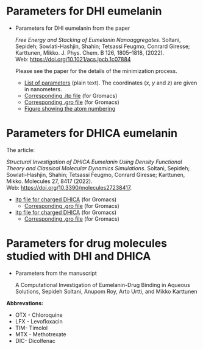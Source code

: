 # Parameters for DHI eumelanin

- Parameters for DHI eumelanin from the paper<P></p>
*Free Energy and Stacking of Eumelanin Nanoaggregates*. Soltani, Sepideh; Sowlati-Hashjin, Shahin; Tetsassi Feugmo, Conrard Giresse; Karttunen, Mikko. J. Phys. Chem. B 126, 1805–1818, (2022). <br> Web: https://doi.org/10.1021/acs.jpcb.1c07884

  Please see the paper for the details of the minimization process.
  
  - [List of parameters](./dhi-eumelanin-parameters.md) (plain text). The coordinates (*x*, *y* and *z*) are given in nanometers. 
  - [Corresponding .itp file](./DHI-single.itp) (for Gromacs)
  - [Corresponding .gro file](./DHI-single.gro) (for Gromacs)
  - [Figure showing the atom numbering](DHI-single.svg)

# Parameters for DHICA eumelanin

The article:

*Structural Investigation of DHICA Eumelanin Using Density Functional Theory and Classical Molecular Dynamics Simulations*. Soltani, Sepideh; Sowlati-Hashjin, Shahin; Tetsassi Feugmo, Conrard Giresse; Karttunen, Mikko. Molecules 27, 8417 (2022).<br>
Web: https://doi.org/10.3390/molecules27238417.


  - [itp file for charged DHICA](./DHICA-charged.itp) (for Gromacs)
     - [Corresponding .gro file](./DHICA-charged.gro) (for Gromacs)
  - [itp file for charged DHICA](./DHICA-uncharged.itp) (for Gromacs)
      - [Corresponding .gro file](./DHICA-uncharged.gro) (for Gromacs)

# Parameters for drug molecules studied with DHI and DHICA

- Parameters from the manuscript<p>
A Computational Investigation of Eumelanin-Drug Binding in Aqueous Solutions, Sepideh Soltani, Anupom Roy, Arto Urtti, and Mikko Karttunen

**Abbrevations:**

- OTX - Chloroquine
- LFX - Levofloxacin
- TIM- Timolol
- MTX - Methotrexate
- DIC- Dicolfenac

